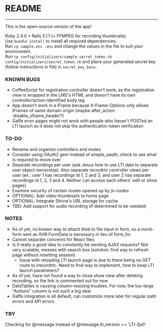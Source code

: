 # README
---

This is the open-source version of the app!



Ruby 2.4.0 + Rails 5.1.1 (+ FFMPEG for recording thumbnails).  
Use `bundle install` to install all required dependencies.  
Run `cp sample.env .env` and change the values in the file to suit your environment.  
Run `cp config/initializers/sample.secret_token.rb config/initializers/secret_token.rb` and place your generated secret key (follow instructions in file) in `secret_key_base`.

### KNOWN BUGS

* CoffeeScript for registration controller doesn't work, as the registration view is wrapped in the LMS's HTML and doesn't have its own controller/action-identified body tag
* App doesn't work in a iFrame because X-Frame-Options only allows iFrames of same domain origin (maybe after_action :disable_xframe_header?)
* Gaffe error pages might not work with people who haven't POSTed an LTI launch as it does not skip the authentication token verification

### TO-DO

* Rename and organize controllers and routes
* Consider using OAuth2 gem instead of simple_oauth; check to see what is required to move over
* Separate recordings per user (ask Jesus how to use LTI data to separate user object ownership). Also separate recordrtc controller views per user (ex.: user 1 has recordings id 1, 2 and 3, and user 2 has separate recordings id 1, 2, 3 and 4. Neither can access each others' edit or show pages)
* Examine security of certain routes opened up by js-routes
* OPTIONAL: Add video thumbnails to home page
* OPTIONAL: Integrate Shrine's URL storage for cache
* TBD: Add support for audio recording (if determined to be needed)

### NOTES

* As of yet, no known way to attach blob to file input in form, so a mock-form sent as XHR FormData is necessary in lieu of form_for
* Cannot separate concerns for React files
* Is it really a good idea to constantly be sending AJAX requests? Not very scalable, messes with search box (solution: find way to refresh page without resetting session)
  * Issue with reloading LTI launch page is due to there being no GET route to /recordrtc. Need to find way to implement, how to keep LTI launch parameters?
* As of yet, have not found a way to close show view after deleting recording, so the link is commented out for now
* DataTables is causing column-resizing troubles. For now, the too-large "Actions" column is not such a big deal
* Gaffe integration is all default, can customize more later for regular path errors and API errors

### TRY

Checking for @message instead of @message.lti_version == 'LTI-2p0'